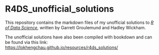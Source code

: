 # R4DS_unofficial_solutions

This repository contains the markdown files of my unofficial solutions to [*R of Data Science*](http://r4ds.had.co.nz/), written by Garrett Groulemund and Hadley Wickham.

The unofficial solutions have also been compiled with bookdown and can be found via this link: https://lokhengchau.github.io/resources/r4ds_solutions/
